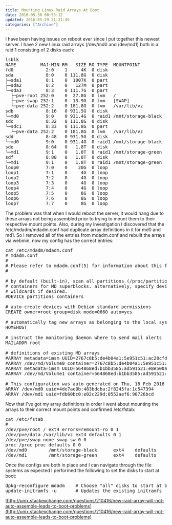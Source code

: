 ```yaml
---
title: Mounting Linux Raid Arrays At Boot
date: 2016-05-30 00:53:12
updated: 2016-05-29 21:21:49
categories: ["Archive"]
---
```


I have been having issues on reboot ever since I put together this newest server. I have 2 new Linux raid arrays (/dev/md0 and /dev/md1) both in a raid 1 consisting of 2 disks each:

<pre class="prettyprint">
lsblk
NAME         MAJ:MIN RM   SIZE RO TYPE  MOUNTPOINT
fd0            2:0    1     4K  0 disk
sda            8:0    0 111.8G  0 disk
├─sda1         8:1    0  1007K  0 part
├─sda2         8:2    0   127M  0 part
└─sda3         8:3    0 111.7G  0 part
  ├─pve-root 252:0    0  27.8G  0 lvm   /
  ├─pve-swap 252:1    0  13.9G  0 lvm   [SWAP]
  └─pve-data 252:2    0 181.8G  0 lvm   /var/lib/vz
sdb            8:16   0 931.5G  0 disk
└─md0          9:0    0 931.4G  0 raid1 /mnt/storage-black
sdc            8:32   0 111.8G  0 disk
└─sdc1         8:33   0 111.8G  0 part
  └─pve-data 252:2    0 181.8G  0 lvm   /var/lib/vz
sdd            8:48   0 931.5G  0 disk
└─md0          9:0    0 931.4G  0 raid1 /mnt/storage-black
sde            8:64   0   1.8T  0 disk
└─md1          9:1    0   1.8T  0 raid1 /mnt/storage-green
sdf            8:80   0   1.8T  0 disk
└─md1          9:1    0   1.8T  0 raid1 /mnt/storage-green
loop0          7:0    0    20G  0 loop
loop1          7:1    0     4G  0 loop
loop2          7:2    0     4G  0 loop
loop3          7:3    0     4G  0 loop
loop4          7:4    0     4G  0 loop
loop5          7:5    0     8G  0 loop
loop6          7:6    0     8G  0 loop
loop7          7:7    0     8G  0 loop
</pre>

The problem was that when I would reboot the server, it would hang due to these arrays not being assembled prior to trying to mount them to their respective mount points. Also, during my investigation I discovered that the /etc/mdadm/mdadm.conf had duplicate array definitions in it for md0 and md1. So I removed all of the entries from mdadm.conf and rebuilt the arrays via webmin, now my config has the correct entries:

<pre class="prettyprint">
cat /etc/mdadm/mdadm.conf
# mdadm.conf
#
# Please refer to mdadm.conf(5) for information about this file.
#

# by default (built-in), scan all partitions (/proc/partitions) and all
# containers for MD superblocks. alternatively, specify devices to scan, using
# wildcards if desired.
#DEVICE partitions containers

# auto-create devices with Debian standard permissions
CREATE owner=root group=disk mode=0660 auto=yes

# automatically tag new arrays as belonging to the local system
HOMEHOST <system>

# instruct the monitoring daemon where to send mail alerts
MAILADDR root

# definitions of existing MD arrays
#ARRAY metadata=imsm UUID=2767c8b5:de4b04a1:5e951c51:ac28cfd4
#ARRAY /dev/md/Volume0 container=2767c8b5:de4b04a1:5e951c51:ac28cfd4 member=0 UUID=d7cb9f25:8059d13c:ca902df0:012c962c
#ARRAY metadata=imsm UUID=564868ed:b1bb3585:ad591521:e8e500a6
#ARRAY /dev/md/Volume1 container=564868ed:b1bb3585:ad591521:e8e500a6 member=0 UUID=84c88cc2:1d6bf1f8:9ea6f278:9921e1ed

# This configuration was auto-generated on Thu, 18 Feb 2016 07:05:06 -0500 by mkconf
ARRAY /dev/md0 uuid=4de7ae0b:483bdcba:2f8245fa:1c547394
ARRAY /dev/md1 uuid=fdb60bc0:e02c229d:0552aef6:90726bcd
</pre>

Now that I've got my array definitions in order I went about mounting the arrays to their correct mount points and confirmed /etc/fstab:

<pre class="prettyprint">
cat /etc/fstab
# <file system> <mount point> <type> <options> <dump> <pass>
/dev/pve/root / ext4 errors=remount-ro 0 1
/dev/pve/data /var/lib/vz ext4 defaults 0 1
/dev/pve/swap none swap sw 0 0
proc /proc proc defaults 0 0
/dev/md0        /mnt/storage-black      ext4    defaults        0       0
/dev/md1        /mnt/storage-green      ext4    defaults        0       0
</pre>

Once the configs are both in place and I can navigate through the file systems as expected I performed the following to set the disks to start at boot:

<pre class="prettyprint">
dpkg-reconfigure mdadm    # Choose "all" disks to start at boot
update-initramfs -u       # Updates the existing initramfs
</pre>

[http://unix.stackexchange.com/questions/210416/new-raid-array-will-not-auto-assemble-leads-to-boot-problems](http://unix.stackexchange.com/questions/210416/new-raid-array-will-not-auto-assemble-leads-to-boot-problems)